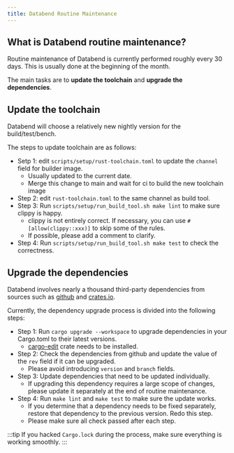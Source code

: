 ```yaml
---
title: Databend Routine Maintenance
---
```


## What is Databend routine maintenance?

Routine maintenance of Databend is currently performed roughly every 30 days. This is usually done at the beginning of the month.

The main tasks are to **update the toolchain** and **upgrade the dependencies**.

## Update the toolchain

Databend will choose a relatively new nightly version for the build/test/bench.

The steps to update toolchain are as follows:

- Setp 1: edit `scripts/setup/rust-toolchain.toml` to update the `channel` field for builder image.
  - Usually updated to the current date.
  - Merge this change to main and wait for ci to build the new toolchain image
- Step 2: edit `rust-toolchain.toml` to the same channel as build tool.
- Step 3: Run `scripts/setup/run_build_tool.sh make lint` to make sure clippy is happy.
  - clippy is not entirely correct. If necessary, you can use `#[allow(clippy::xxx)]` to skip some of the rules.
  - If possible, please add a comment to clarify.
- Step 4: Run `scripts/setup/run_build_tool.sh make test` to check the correctness.

## Upgrade the dependencies

Databend involves nearly a thousand third-party dependencies from sources such as [github](https://github.com/) and [crates.io](https://crates.io/).

Currently, the dependency upgrade process is divided into the following steps:

- Step 1: Run `cargo upgrade --workspace` to upgrade dependencies in your Cargo.toml to their latest versions.
  - [cargo-edit](https://crates.io/crates/cargo-edit) crate needs to be installed.
- Step 2: Check the dependencies from github and update the value of the `rev` field if it can be upgraded.
  - Please avoid introducing `version` and `branch` fields.
- Step 3: Update dependencies that need to be updated individually.
  - If upgrading this dependency requires a large scope of changes, please update it separately at the end of routine maintenance.
- Step 4: Run `make lint` and `make test` to make sure the update works.
  - If you determine that a dependency needs to be fixed separately, restore that dependency to the previous version. Redo this step.
  - Please make sure all check passed after each step.

:::tip If you hacked `Cargo.lock` during the process, make sure everything is working smoothly. :::
